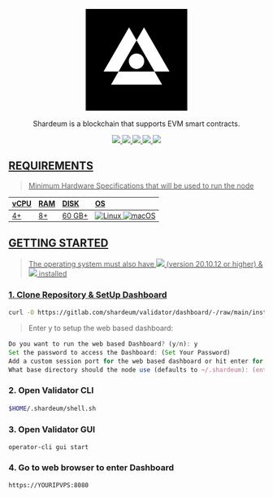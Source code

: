 
<p align="center">
<img sizes="(max-width: 600px) 480px, 800px" src="https://raw.githubusercontent.com/MOI14s/Testnet-Node/main/Shardeum%20Betanet/shardeum.png"></p>

<p align="center">Shardeum is a blockchain that supports EVM smart contracts.
  
<div id="badges">
  <p align="center">
   <a href="https://shardeum.org">
  <img src="https://img.shields.io/badge/Website-4285F4?style=for-the-badge&logo=GoogleChrome&logoColor=white"/>
  <a href="https://twitter.com/shardeum">
    <img src="https://img.shields.io/badge/Twitter-1DA1F2?style=for-the-badge&logo=twitter&logoColor=white"/>
  </a>
  <a href="https://discord.gg/shardeum">
    <img src="https://img.shields.io/badge/Discord-%235865F2.svg?style=for-the-badge&logo=discord&logoColor=white"/>
  </a>
  <a href="https://telegram.me/shardeum">
    <img src="https://img.shields.io/badge/Telegram-2CA5E0?style=for-the-badge&logo=telegram&logoColor=white"/>
  <a href="https://www.reddit.com/r/shardeum/">
    <img src="https://img.shields.io/badge/Reddit-FF4500?style=for-the-badge&logo=reddit&logoColor=white"/>
  </p>
</div>

## REQUIREMENTS
> Minimum Hardware Specifications that will be used to run the node
    
| vCPU | RAM | DISK | OS |
| :--  | :-- | :--- | :- |
| 4+ | 8+ | 60 GB+ | ![Linux](https://img.shields.io/badge/Linux-FCC624?style=for-the-badge&logo=linux&logoColor=black) ![macOS](https://img.shields.io/badge/mac%20os-000000?style=for-the-badge&logo=macos&logoColor=F0F0F0)|

## GETTING STARTED
> The operating system must also have <img src="https://img.shields.io/badge/Docker%20Image-4285F4?style=for-the-badge&logo=docker&logoColor=white&style=flat"/> (version 20.10.12 or higher) & <img src="https://img.shields.io/badge/Docker%20Compose-4285F4?style=for-the-badge&logo=docker&logoColor=white&style=flat"/> installed

### 1. Clone Repository & SetUp Dashboard
```bash
curl -O https://gitlab.com/shardeum/validator/dashboard/-/raw/main/installer.sh && chmod +x installer.sh && ./installer.sh
```
    
> Enter y to setup the web based dashboard:
    
```javascript
Do you want to run the web based Dashboard? (y/n): y 
Set the password to access the Dashboard: (Set Your Password)
Add a custom session port for the web based dashboard or hit enter for port 8080: (enter for default port)
What base directory should the node use (defaults to ~/.shardeum): (enter for defaults)
```

### 2. Open Validator CLI
```bash
$HOME/.shardeum/shell.sh
```
### 3. Open Validator GUI    
```
operator-cli gui start
```
### 4. Go to web browser to enter Dashboard
```bash
https://YOURIPVPS:8080
```
